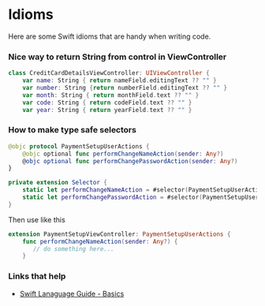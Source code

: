 # Idioms

Here are some Swift idioms that are handy when writing code.

### Nice way to return String from control in ViewController

```swift
class CreditCardDetailsViewController: UIViewController {
    var name: String { return nameField.editingText ?? "" }
    var number: String {return numberField.editingText ?? "" }
    var month: String { return monthField.text ?? "" }
    var code: String { return codeField.text ?? "" }
    var year: String { return yearField.text ?? "" }
```

### How to make type safe selectors

```swift
@objc protocol PaymentSetupUserActions {
    @objc optional func performChangeNameAction(sender: Any?)
    @objc optional func performChangePasswordAction(sender: Any?)
}

private extension Selector {
    static let performChangeNameAction = #selector(PaymentSetupUserActions.performChangeNameAction(sender:))
    static let performChangePasswordAction = #selector(PaymentSetupUserActions.performChangePasswordAction(sender:))
}
```

Then use like this

```swift
extension PaymentSetupViewController: PaymentSetupUserActions {
    func performChangeNameAction(sender: Any?) {
       // do something here...
    }
```

### Links that help

* [Swift Lanaguage Guide - Basics](https://docs.swift.org/swift-book/LanguageGuide/TheBasics.html)

